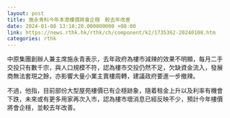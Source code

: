 ```yaml
---
layout: post
title: 施永青料今年本港樓價將會企穩　較去年改善
date: 2024-01-08 13:18:20.000000000 +08:00
link: https://news.rthk.hk/rthk/ch/component/k2/1735362-20240108.htm
categories: rthk
---
```


中原集團創辦人兼主席施永青表示，去年政府為樓市減辣的效果不明顯，每月二手交投只有數千宗，與人口規模不符，認為樓市交投仍然不足，欠缺資金流入，發展商無法套現之餘，亦影響大量小業主賣樓周轉，建議政府要進一步撤辣。

不過，他指，目前部份大型屋苑樓價已有企穩跡象，隨着租金上升以及利率有機會下跌，未來或有更多用家再次入市，認為樓市壞消息已經反映不少，預計今年樓價將會企穩，並較去年改善。
